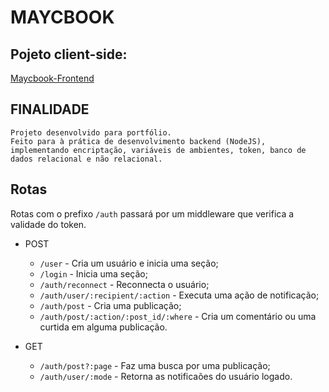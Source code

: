# MAYCBOOK

## Pojeto client-side:
[Maycbook-Frontend](https://github.com/Maycon-PE/Maycbook-Frontend "Repositório")

## FINALIDADE
	Projeto desenvolvido para portfólio.
	Feito para à prática de desenvolvimento backend (NodeJS), implementando encriptação, variáveis de ambientes, token, banco de dados relacional e não relacional.

## Rotas

Rotas com o prefixo `/auth` passará por um middleware que verifica a validade do token.

- POST	
	- `/user` - Cria um usuário e inicia uma seção;
	- `/login` - Inicia uma seção;
	- `/auth/reconnect` - Reconnecta o usuário;
	- `/auth/user/:recipient/:action` - Executa uma ação de notificação;
	- `/auth/post` - Cria uma publicação;
	- `/auth/post/:action/:post_id/:where` - Cria um comentário ou uma curtida em alguma publicação.

- GET
	- `/auth/post?:page` - Faz uma busca por uma publicação;
	- `/auth/user/:mode` - Retorna as notificaões do usuário logado.
	
